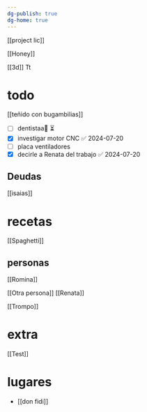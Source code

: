 ```yaml
---
dg-publish: true
dg-home: true
---
```

[[project lic]]

[[Honey]]

[[3d]]
Tt
# todo

[[teñido con bugambilias]]

- [ ] dentistaa🔺  ⏳
- [x] investigar motor CNC ✅ 2024-07-20
- [ ] placa ventiladores 
- [x] decirle a Renata del trabajo ✅ 2024-07-20

## Deudas

[[isaias]]


# recetas

[[Spaghetti]]


## personas

[[Romina]]

[[Otra persona]]
[[Renata]]

[[Trompo]]
# extra

[[Test]]

# lugares

 - [[don fidi]]